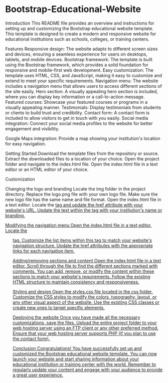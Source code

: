 # Bootstrap-Educational-Website

Introduction
This README file provides an overview and instructions for setting up and customizing the Bootstrap educational website template. This template is designed to create a modern and responsive website for educational institutions such as schools, colleges, or training centers.

Features
Responsive design: The website adapts to different screen sizes and devices, ensuring a seamless experience for users on desktops, tablets, and mobile devices.
Bootstrap framework: The template is built using the Bootstrap framework, which provides a solid foundation for responsive and mobile-first web development.
Easy customization: The template uses HTML, CSS, and JavaScript, making it easy to customize and extend to meet your specific requirements.
Navigation menu: The website includes a navigation menu that allows users to access different sections of the site easily.
Hero section: A visually appealing hero section is included, where you can display key information or a call-to-action message.
Featured courses: Showcase your featured courses or programs in a visually appealing manner.
Testimonials: Display testimonials from students or clients to build trust and credibility.
Contact form: A contact form is included to allow visitors to get in touch with you easily.
Social media integration: Connect your social media profiles to the website for better engagement and visibility.

Google Maps integration: Provide a map showing your institution's location for easy navigation.


Getting Started
Download the template files from the repository or source.
Extract the downloaded files to a location of your choice.
Open the project folder and navigate to the index.html file.
Open the index.html file in a text editor or an HTML editor of your choice.



Customization

Changing the logo and branding
Locate the img folder in the project directory.
Replace the logo.png file with your own logo file. Make sure the new logo file has the same name and file format.
Open the index.html file in a text editor.
Locate the <a class="navbar-brand" href="#"> tag and update the href attribute with your website's URL.
Update the text within the <a class="navbar-brand" href="#"> tag with your institution's name or branding.


Modifying the navigation menu
Open the index.html file in a text editor.
Locate the <ul class="navbar-nav ml-auto"> tag.
Customize the list items within this tag to match your website's navigation structure.
Update the href attributes with the appropriate links for each navigation item.


Adding/removing sections and content
Open the index.html file in a text editor.
Scroll through the file to find the different sections marked with comments.
You can add, remove, or modify the content within these sections to match your website's requirements.
Follow the existing HTML structure to maintain consistency and responsiveness.


Styling and design
Open the styles.css file located in the css folder.
Customize the CSS styles to modify the colors, typography, layout, or any other visual aspect of the website.
Use the existing CSS classes or create new ones to target specific elements.


Deploying the website
Once you have made all the necessary customizations, save the files.
Upload the entire project folder to your web hosting server using an FTP client or any other preferred method.
Ensure that your web hosting server supports PHP (if you plan to use the contact form).


Conclusion
Congratulations! You have successfully set up and customized the Bootstrap educational website template. You can now launch your website and start sharing information about your educational institution or training center with the world. Remember to regularly update your content and engage with your audience to provide a great user experience.